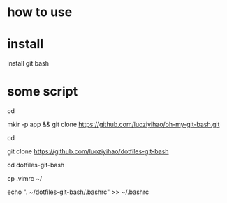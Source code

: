 # how to use


# install 

install git bash

# some script

cd

mkir -p app && git clone https://github.com/luoziyihao/oh-my-git-bash.git 

cd 

git clone  https://github.com/luoziyihao/dotfiles-git-bash

cd dotfiles-git-bash 

cp .vimrc ~/

echo ". ~/dotfiles-git-bash/.bashrc" >> ~/.bashrc

